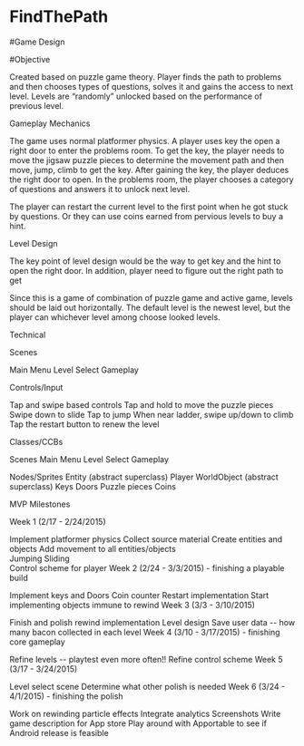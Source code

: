 # FindThePath

#Game Design


#Objective

Created based on puzzle game theory. Player finds the path to problems and then chooses types of questions, solves it and gains the access to next level. Levels are “randomly” unlocked based on the performance of previous level.


Gameplay Mechanics

The game uses normal platformer physics. A player uses key the open a right door to enter the problems room. To get the key, the player needs to move the jigsaw puzzle pieces to determine the movement path and then move, jump, climb to get the key. After gaining the key, the player deduces the right door to open. In the problems room, the player chooses a category of questions and answers it to unlock next level.

The player can restart the current level to the first point when he got stuck by questions. Or they can use coins earned from pervious levels to buy a hint.

Level Design

The key point of level design would be the way to get key and the hint to open the right door. In addition, player need to figure out the right path to get 

Since this is a game of combination of puzzle game and active game, levels should be laid out horizontally. The default level is the newest level, but the player can whichever level among choose looked levels.

Technical

Scenes

Main Menu
Level Select
Gameplay

Controls/Input

Tap and swipe based controls
Tap and hold to move the puzzle pieces
Swipe down to slide
Tap to jump
When near ladder, swipe up/down to climb
Tap the restart button to renew the level


Classes/CCBs

Scenes
Main Menu
Level Select
Gameplay

Nodes/Sprites
Entity (abstract superclass)
Player
WorldObject (abstract superclass)
Keys
Doors
Puzzle pieces
Coins


MVP Milestones

Week 1 (2/17 - 2/24/2015)

Implement platformer physics
Collect source material
Create entities and objects
Add movement to all entities/objects	
Jumping
Sliding		
Control scheme for player
Week 2 (2/24 - 3/3/2015) - finishing a playable build

Implement keys and Doors
Coin counter
Restart implementation
Start implementing objects immune to rewind
Week 3 (3/3 - 3/10/2015)

Finish and polish rewind implementation
Level design
Save user data -- how many bacon collected in each level
Week 4 (3/10 - 3/17/2015) - finishing core gameplay

Refine levels -- playtest even more often!!
Refine control scheme
Week 5 (3/17 - 3/24/2015)

Level select scene
Determine what other polish is needed
Week 6 (3/24 - 4/1/2015) - finishing the polish

Work on rewinding particle effects
Integrate analytics
Screenshots
Write game description for App store
Play around with Apportable to see if Android release is feasible
